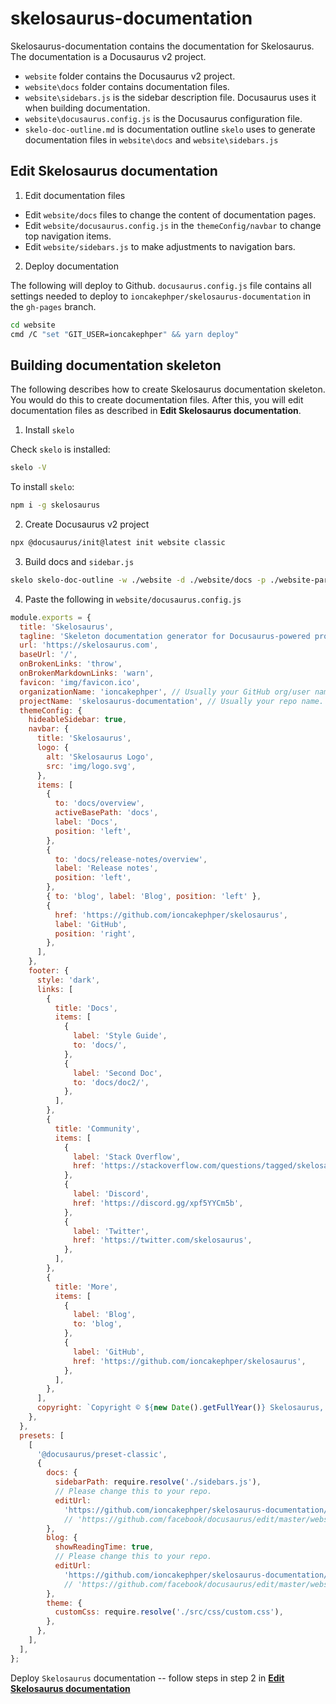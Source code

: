 # skelosaurus-documentation

Skelosaurus-documentation contains the documentation for Skelosaurus. The documentation is a Docusaurus v2 project.

- `website` folder contains the Docusaurus v2 project.
- `website\docs` folder contains documentation files.
- `website\sidebars.js` is the sidebar description file. Docusaurus uses it when building documentation.
- `website\docusaurus.config.js` is the Docusaurus configuration file.
- `skelo-doc-outline.md` is documentation outline `skelo` uses to generate documentation files in `website\docs` and `website\sidebars.js`

## Edit Skelosaurus documentation

1. Edit documentation files

- Edit `website/docs` files to change the content of documentation pages.
- Edit `website/docusaurus.config.js` in the `themeConfig/navbar` to change top navigation items.
- Edit `website/sidebars.js` to make adjustments to navigation bars.

2. Deploy documentation

The following will deploy to Github. `docusaurus.config.js` file contains all settings needed to deploy to `ioncakephper/skelosaurus-documentation` in the `gh-pages` branch.

```bash
cd website
cmd /C "set "GIT_USER=ioncakephper" && yarn deploy"
```

## Building documentation skeleton

The following describes how to create Skelosaurus documentation skeleton. You would do this to create documentation files. After this, you will edit documentation files as described in **Edit Skelosaurus documentation**.

1. Install `skelo`

Check `skelo` is installed:

```bash
skelo -V
```

To install `skelo`:

```bash
npm i -g skelosaurus
```

2. Create Docusaurus v2 project

```bash
npx @docusaurus/init@latest init website classic
```

3. Build docs and `sidebar.js`

```bash
skelo skelo-doc-outline -w ./website -d ./website/docs -p ./website-parts
```

4. Paste the following in `website/docusaurus.config.js`

```js
module.exports = {
  title: 'Skelosaurus',
  tagline: 'Skeleton documentation generator for Docusaurus-powered projects',
  url: 'https://skelosaurus.com',
  baseUrl: '/',
  onBrokenLinks: 'throw',
  onBrokenMarkdownLinks: 'warn',
  favicon: 'img/favicon.ico',
  organizationName: 'ioncakephper', // Usually your GitHub org/user name.
  projectName: 'skelosaurus-documentation', // Usually your repo name.
  themeConfig: {
    hideableSidebar: true,
    navbar: {
      title: 'Skelosaurus',
      logo: {
        alt: 'Skelosaurus Logo',
        src: 'img/logo.svg',
      },
      items: [
        {
          to: 'docs/overview',
          activeBasePath: 'docs',
          label: 'Docs',
          position: 'left',
        },
        {
          to: 'docs/release-notes/overview',
          label: 'Release notes',
          position: 'left',
        },
        { to: 'blog', label: 'Blog', position: 'left' },
        {
          href: 'https://github.com/ioncakephper/skelosaurus',
          label: 'GitHub',
          position: 'right',
        },
      ],
    },
    footer: {
      style: 'dark',
      links: [
        {
          title: 'Docs',
          items: [
            {
              label: 'Style Guide',
              to: 'docs/',
            },
            {
              label: 'Second Doc',
              to: 'docs/doc2/',
            },
          ],
        },
        {
          title: 'Community',
          items: [
            {
              label: 'Stack Overflow',
              href: 'https://stackoverflow.com/questions/tagged/skelosaurus',
            },
            {
              label: 'Discord',
              href: 'https://discord.gg/xpf5YYCm5b',
            },
            {
              label: 'Twitter',
              href: 'https://twitter.com/skelosaurus',
            },
          ],
        },
        {
          title: 'More',
          items: [
            {
              label: 'Blog',
              to: 'blog',
            },
            {
              label: 'GitHub',
              href: 'https://github.com/ioncakephper/skelosaurus',
            },
          ],
        },
      ],
      copyright: `Copyright © ${new Date().getFullYear()} Skelosaurus, Inc. Built with Docusaurus. Outlined with Skelosaurus.`,
    },
  },
  presets: [
    [
      '@docusaurus/preset-classic',
      {
        docs: {
          sidebarPath: require.resolve('./sidebars.js'),
          // Please change this to your repo.
          editUrl:
            'https://github.com/ioncakephper/skelosaurus-documentation/edit/master/website/',
            // 'https://github.com/facebook/docusaurus/edit/master/website/',
        },
        blog: {
          showReadingTime: true,
          // Please change this to your repo.
          editUrl:
            'https://github.com/ioncakephper/skelosaurus-documentation/edit/master/website/',
            // 'https://github.com/facebook/docusaurus/edit/master/website/blog/',
        },
        theme: {
          customCss: require.resolve('./src/css/custom.css'),
        },
      },
    ],
  ],
};

```

Deploy `Skelosaurus` documentation -- follow steps in step 2 in [**Edit Skelosaurus documentation**](https://github.com/ioncakephper/skelosaurus-documentation/blob/master/README.md#edit-skelosaurus-documentation)


